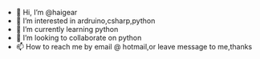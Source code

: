 - 👋 Hi, I’m @haigear
- 👀 I’m interested in ardruino,csharp,python 
- 🌱 I’m currently learning python
- 💞️ I’m looking to collaborate on python 
- 📫 How to reach me by email @ hotmail,or leave message to me,thanks

<!---
haigear/haigear is a ✨ special ✨ repository because its `README.md` (this file) appears on your GitHub profile.
You can click the Preview link to take a look at your changes.
--->
